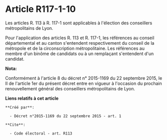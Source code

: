 # Article R117-1-10

Les articles R. 113 à R. 117-1 sont applicables à l'élection des conseillers métropolitains de Lyon. 

Pour l'application des articles R. 113 et R. 117-1, les références au conseil départemental et au canton s'entendent
respectivement du conseil de la métropole et de la circonscription métropolitaine. Les références au membre d'un binôme de
candidats ou à un remplaçant s'entendent d'un candidat.

**Nota:**

Conformément à l'article 8 du décret n° 2015-1169 du 22 septembre 2015, le II de l'article 1er du présent décret entre en
vigueur à l'occasion du prochain renouvellement général des conseillers métropolitains de Lyon.

**Liens relatifs à cet article**

	**Créé par**:

	  - Décret n°2015-1169 du 22 septembre 2015 - art. 1

	**Cite**:

	  - Code électoral - art. R113
